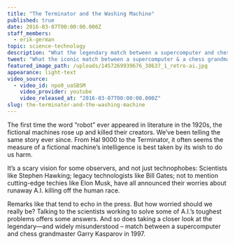 ```yaml
---
title: "The Terminator and the Washing Machine"
published: true
date: 2016-03-07T00:00:00.000Z
staff_members:
  - erik-german
topic: science-technology
description: "What the legendary match between a supercomputer and chess grandmaster Garry Kasparov reveals about today's artificial intelligence panic."
tweet: "What the iconic match between a supercomputer & a chess grandmaster reveals about today's AI panic."
featured_image_path: /uploads/1457269939676_38637_1_retro-ai.jpg
appearance: light-text
video_source:
  - video_id: npo0_uaSBSM
    video_provider: youtube
    video_released_at: "2016-03-07T00:00:00.000Z"
slug: the-terminator-and-the-washing-machine
---
```


The first time the word “robot” ever appeared in literature in the 1920s, the fictional machines rose up and killed their creators. We’ve been telling the same story ever since. From Hal 9000 to the Terminator, it often seems the measure of a fictional machine’s intelligence is best taken by its wish to do us harm.

It’s a scary vision for some observers, and not just technophobes: Scientists like Stephen Hawking; legacy technologists like Bill Gates; not to mention cutting-edge techies like Elon Musk, have all announced their worries about runaway A.I. killing off the human race.

Remarks like that tend to echo in the press. But how worried should we really be? Talking to the scientists working to solve some of A.I.’s toughest problems offers some answers. And so does taking a closer look at the legendary—and widely misunderstood – match between a supercomputer and chess grandmaster Garry Kasparov in 1997.

